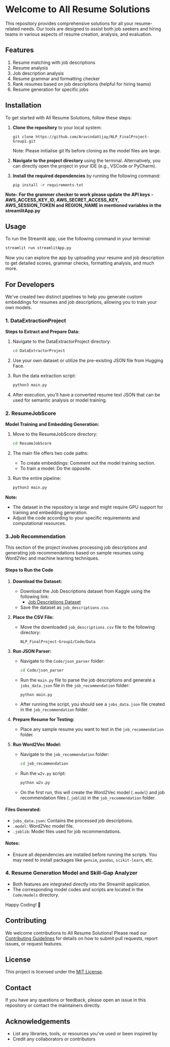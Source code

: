 # Welcome to All Resume Solutions

This repository provides comprehensive solutions for all your resume-related needs. Our tools are designed to assist both job seekers and hiring teams in various aspects of resume creation, analysis, and evaluation.

## Features

1. Resume matching with job descriptions
2. Resume analysis
3. Job description analysis
4. Resume grammar and formatting checker
5. Rank resumes based on job descriptions (helpful for hiring teams)
6. Resume generation for specific jobs

## Installation

To get started with All Resume Solutions, follow these steps:

1. **Clone the repository** to your local system:
   ```
   git clone https://github.com/AravindaVijay/NLP_FinalProject-Group1.git
   ```
   Note: Please initialise git lfs before cloning as the model files are large. 
   
3. **Navigate to the project directory** using the terminal. Alternatively, you can directly open the project in your IDE (e.g., VSCode or PyCharm).

4. **Install the required dependencies** by running the following command:
   ```
   pip install -r requirements.txt
   ```

**Note- For the grammer checker to work please update the API keys -AWS_ACCESS_KEY_ID, AWS_SECRET_ACCESS_KEY, AWS_SESSION_TOKEN and REGION_NAME in mentioned variables in the streamlitApp.py**
 
## Usage

To run the Streamlit app, use the following command in your terminal:

```bash
streamlit run streamlitApp.py
```

Now you can explore the app by uploading your resume and job description to get detailed scores, grammar checks, formatting analysis, and much more.

## For Developers

We've created two distinct pipelines to help you generate custom embeddings for resumes and job descriptions, allowing you to train your own models.

### 1. DataExtractionProject

**Steps to Extract and Prepare Data:**

1. Navigate to the DataExtractorProject directory:
   ```bash
   cd DataExtractorProject
   ```

2. Use your own dataset or utilize the pre-existing JSON file from Hugging Face.

3. Run the data extraction script:
   ```bash
   python3 main.py
   ```

4. After execution, you'll have a converted resume text JSON that can be used for semantic analysis or model training.

### 2. ResumeJobScore

**Model Training and Embedding Generation:**

1. Move to the ResumeJobScore directory:
   ```bash
   cd ResumeJobScore
   ```

2. The main file offers two code paths:
   - To create embeddings: Comment out the model training section.
   - To train a model: Do the opposite.

3. Run the entire pipeline:
   ```bash
   python3 main.py
   ```

**Note:** 
- The dataset in the repository is large and might require GPU support for training and embedding generation.
- Adjust the code according to your specific requirements and computational resources.

### 3.Job Recommendation

This section of the project involves processing job descriptions and generating job recommendations based on sample resumes using Word2Vec and machine learning techniques.

#### Steps to Run the Code

1. **Download the Dataset:**
   - Download the Job Descriptions dataset from Kaggle using the following link:
     - [Job Descriptions Dataset](https://www.kaggle.com/datasets/ravindrasinghrana/job-description-dataset)
   - Save the dataset as `job_descriptions.csv`.

2. **Place the CSV File:**
   - Move the downloaded `job_descriptions.csv` file to the following directory:
     ```
     NLP_FinalProject-Group1/Code/Data
     ```

3. **Run JSON Parser:**
   - Navigate to the `Code/json_parser` folder:
     ```bash
     cd Code/json_parser
     ```
   - Run the `main.py` file to parse the job descriptions and generate a `jobs_data.json` file in the `job_recommendation` folder:
     ```bash
     python main.py
     ```
   - After running the script, you should see a `jobs_data.json` file created in the `job_recommendation` folder.

4. **Prepare Resume for Testing:**
   - Place any sample resume you want to test in the `job_recommendation` folder.

5. **Run Word2Vec Model:**
   - Navigate to the `job_recommendation` folder:
     ```bash
     cd job_recommendation
     ```
   - Run the `w2v.py` script:
     ```bash
     python w2v.py
     ```
   - On the first run, this will create the Word2Vec model (`.model`) and job recommendation files (`.joblib`) in the `job_recommendation` folder.

#### Files Generated:
- `jobs_data.json`: Contains the processed job descriptions.
- `.model`: Word2Vec model file.
- `.joblib`: Model files used for job recommendations.

#### Notes:
- Ensure all dependencies are installed before running the scripts. You may need to install packages like `gensim`, `pandas`, `scikit-learn`, etc.

### 4. Resume Generation Model and Skill-Gap Analyzer

- Both features are integrated directly into the Streamlit application.
- The corresponding model codes and scripts are located in the `Code/models` directory.

Happy Coding! 🚀


## Contributing

We welcome contributions to All Resume Solutions! Please read our [Contributing Guidelines](CONTRIBUTING.md) for details on how to submit pull requests, report issues, or request features.

## License

This project is licensed under the [MIT License](LICENSE).

## Contact

If you have any questions or feedback, please open an issue in this repository or contact the maintainers directly.

## Acknowledgements

- List any libraries, tools, or resources you've used or been inspired by
- Credit any collaborators or contributors








